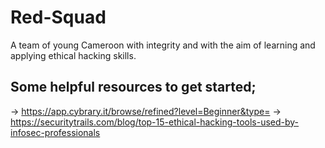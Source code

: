 # Red-Squad
A team of young Cameroon with integrity and with the aim of learning and applying ethical hacking skills.

Some helpful resources to get started;
-
-> https://app.cybrary.it/browse/refined?level=Beginner&type=
-> https://securitytrails.com/blog/top-15-ethical-hacking-tools-used-by-infosec-professionals
